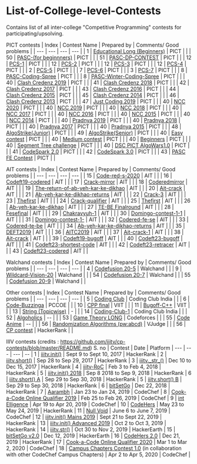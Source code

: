 # List-of-College-level-Contests
Contains list of all inter-college "Competitive Programming" contests for participating/upsolving.

PICT contests
| Index | Contest Name | Prepared by | Comments/ Good problems |
| --- | --- | --- | --- |
| 1 | [Educational Long (Beginners)](https://www.hackerrank.com/pasc-educational-cp-round-1) | PICT |  |
| 50 | [PASC-(for beginnners)](https://www.hackerrank.com/contests/pasc-se-cp-round-1) | PICT |  |
| 51 | [PASC-DP-CONTEST](https://www.hackerrank.com/contests/pasc-dp) | PICT |  |
| 12 | [PCS-1](https://www.hackerrank.com/contests/firstpcscontest/) | PICT |  |
| 12 | [PCS-2](https://www.hackerrank.com/contests/secondpcscontest) | PICT |  |
| 12 | [PCS-3](https://www.hackerrank.com/thirdpcscontest) | PICT |  |
| 12 | [PCS-4](https://www.hackerrank.com/contests/pcs4) | PICT |  |
| 2 | [PCS-5](https://www.hackerrank.com/pcs-5) | PICT |  |
| 7 | [PCS-6](http://hackerrank.com/pcs6) | PICT |  |
| 3 | [PCS-7](https://www.hackerrank.com/pcs7) | PICT |  |
| 8 | [PASC-Coding-Spree](https://www.hackerrank.com/pasc-corona-coding-spree) | PICT |  |
| 8 | [PASC-Winter-Coding-Spree](https://www.hackerrank.com/contests/pasc-winter-coding-spree) | PICT |  |
| 40 | [Clash Credenz 2019](https://www.codechef.com/CCWI2019?itm_campaign=contest_listing) | PICT |  |
| 41 | [Clash Credenz 2018](https://www.codechef.com/CCWC2018?itm_campaign=contest_listing) | PICT |  |
| 42 | [Clash Credenz 2017](https://www.codechef.com/CLCW2017?itm_campaign=contest_listing) | PICT |  |
| 43 | [Clash Credenz 2016](https://www.codechef.com/CCWR2016?itm_campaign=contest_listing) | PICT |  |
| 44 | [Clash Credenz 2015](https://www.codechef.com/CCWC2015?itm_campaign=contest_listing) | PICT |  |
| 45 | [Clash Credenz 2014](https://www.codechef.com/CLASH14?itm_campaign=contest_listing) | PICT |  |
| 46 | [Clash Credenz 2013](https://www.codechef.com/CLASH13?itm_campaign=contest_listing) | PICT |  |
| 47 | [Just Coding 2019](https://www.codechef.com/JCWR2019?itm_campaign=contest_listing) | PICT |  |
| 40 | [NCC 2020](https://www.codechef.com/NCC2020) | PICT |  |
| 40 | [NCC 2019](https://www.codechef.com/NCC2019) | PICT |  |
| 40 | [NCC 2018](https://www.codechef.com/NCC2018) | PICT |  |
| 40 | [NCC 2017](https://www.codechef.com/NCC2017) | PICT |  |
| 40 | [NCC 2016](https://www.codechef.com/NCC2016) | PICT |  |
| 40 | [NCC 2015](https://www.codechef.com/NCC2015) | PICT |  |
| 40 | [NCC 2014](https://www.codechef.com/NCC2014) | PICT |  |
| 40 | [Pradnya 2019](https://www.codechef.com/PWCR2019) | PICT |  |
| 40 | [Pradnya 2018](https://www.codechef.com/PRWR2018) | PICT |  |
| 40 | [Pradnya 2017](https://www.codechef.com/PWCE2017) | PICT |  |
| 40 | [Pradnya 2015](https://www.codechef.com/PRDN2015) | PICT |  |
| 48 | [AlgoStrike(Junior)](https://www.hackerrank.com/contests/algostrike-senior) | PICT |  |
| 49 | [AlgoStrike(Senior)](https://www.hackerrank.com/contests/algostrike-junior) | PICT |  |
| 40 | [Easy contest](https://www.hackerrank.com/contests/testcon-8) | PICT |  |
| 40 | [Medium contest](https://www.hackerrank.com/contests/pictcontest) | PICT |  |
| 40 | [Beginners](https://www.hackerrank.com/contests/zeroth-for-you) | PICT |  |
| 40 | [Segment Tree challenge](https://www.hackerrank.com/contests/segment-tree-challenge) | PICT |  |
| 40 | [DSC PICT AlgoWars1.0](https://www.hackerrank.com/contests/algowars-1-0/challenges) | PICT |  |
| 41 | [CodeSpark 2.0](https://www.codechef.com/SPRK2022) | PICT |  |
| 42 | [CodeSpark 3.0](https://www.hackerrank.com/codespark-3-0) | PICT |  |
| 43 | [PASC FE Contest](https://www.hackerrank.com/fe-se-pre-sig-contest) | PICT |  |


AIT contests
| Index | Contest Name | Prepared by | Comments/ Good problems |
| --- | --- | --- | --- |
| 15 | [Code-red-s-2020](https://www.hackerrank.com/contests/code-red-s-2020/challenge) | AIT |  |
| 16 | [Codeft19-codered](https://www.hackerrank.com/codeft19-codered) | AIT |  |
| 17 | [Crack-mirror](https://www.hackerrank.com/contests/crack-mirror/challenges) | AIT |  |
| 18 | [Coderedmirror](https://www.hackerrank.com/contests/coderedmirror/challenges) | AIT |  |
| 19 | [The-return-of-ab-yeh-kar-ke-dikhao](https://www.hackerrank.com/contests/the-return-of-ab-yeh-kar-ke-dikhao/challenges) | AIT |  |
| 20 | [Ait-crack](https://www.hackerrank.com/contests/ait-crack/challenges) | AIT |  |
| 21 | [Ab-yeh-kar-ke-dikhao-returns](https://www.hackerrank.com/contests/ab-yeh-kar-ke-dikhao-returns/challenges) | AIT |  |
| 22 | [Crack-3](https://www.hackerrank.com/contests/crack-3/challenges) | AIT |  |
| 23 | [Thefirst](https://www.hackerrank.com/contests/thefirst/challenges) | AIT |  |
| 24 | [Crack-qualifier](https://www.hackerrank.com/crack-qualifier) | AIT |  |
| 25 | [Thefirst](https://www.hackerrank.com/thefirst) | AIT |  |
| 26 | [Ab-yeh-kar-ke-dikhao](https://www.hackerrank.com/ab-yeh-kar-ke-dikhao) | AIT |  |
| 27 | [TE-BE Finalround](https://www.hackerrank.com/contests/tebefinalround) | AIT |  |
| 28 | [Fesefinal](https://www.hackerrank.com/contests/fesefinal) | AIT |  |
| 29 | [Chakravyuh-1](https://www.hackerrank.com/contests/chakravyuh-1) | AIT |  |
| 30 | [Domingo-contest-1-1](https://www.hackerrank.com/contests/-domingo-contest-1-1) | AIT |  |
| 31 | [Domingo-contest-1-](https://www.hackerrank.com/-domingo-contest-1-) | AIT |  |
| 32 | [Codered-fe-se](https://www.hackerrank.com/codered-fe-se) | AIT |  |
| 33 | [Codered-te-be](https://www.hackerrank.com/codered-te-be) | AIT |  |
| 34 | [Ab-yeh-kar-ke-dikhao-returns](https://www.hackerrank.com/ab-yeh-kar-ke-dikhao-returns) | AIT |  |
| 35 | [DEFT2019](https://www.codechef.com/DEFT2019) | AIT |  |
| 36 | [AITC2019](https://www.codechef.com/AITC2019) | AIT |  |
| 37 | [Ait-crack-1](https://www.hackerrank.com/ait-crack-1) | AIT |  |
| 38 | [Ait-crack](https://www.hackerrank.com/ait-crack) | AIT |  |
| 39 | [Codeft19-bugoff](https://www.hackerrank.com/codeft19-bugoff) | AIT |  |
| 40 | [Codeft23-bugoff](https://www.hackerrank.com/codeft-bugoff) | AIT |  |
| 41 | [Codeft23-shortest-code](https://www.hackerrank.com/shortcode-codeft3) | AIT |  |
| 42 | [Codeft23-retracer](https://www.hackerrank.com/retracer2023) | AIT |  |
| 43 | [Codeft23-codered](https://www.hackerrank.com/codered-codeft-3-0) | AIT |  |

Walchand contests
| Index | Contest Name | Prepared by | Comments/ Good problems |
| --- | --- | --- | --- |
| 4 | [Codefusion 20-5](https://www.hackerrank.com/codefusion-20-5) | Walchand |  |
| 9 | [Wildcard-Vision-20](https://www.hackerrank.com/aewcv2020) | Walchand |  |
| 54 | [Codefusion 20-7](https://www.hackerrank.com/codefusion-20-7) | Walchand |  |
| 55 | [Codefusion 20-9](https://www.codechef.com/CFUS2020) | Walchand |  |


Other contests
| Index | Contest Name | Prepared by | Comments/ Good problems |
| --- | --- | --- | --- |
| 5 | [Coding Club](http://hackerrank.com/all-india-contest-by-coding-club-india) | Coding Club India |  |
| 6 | [Code-Buzzinga](http://hackerrank.com/codebuzzinga) | PCCOE |  |
| 10 | [CPP final](https://www.hackerrank.com/thefinalezzz) | VIIT |  |
| 11 | [Bugoff-C++](https://www.hackerrank.com/bugoff2cpp) | VIIT |  |
| 13 | [String (Topicwise)](https://www.hackerrank.com/string-long-contest/) | - |  |
| 14 | [Coding-Club-1](https://www.hackerrank.com/coding-club-all-india-contest) | Coding Club India |  |
| 52 | [Algoholics](https://www.hackerrank.com/contests/algoholic-contest-1/challenges) | -- |  |
| 53 | [Game Theory LONG](https://www.hackerrank.com/contests/5-days-of-game-theory) | Codeforces |  |
| 55 | [Code Anime](https://www.hackerrank.com/code-anime) | -- |  |
| 56 | [Randomization Algorithms (pw:abcd)](https://vjudge.net/contest/323610) | VJudge |  |
| 56 | [CP contest](https://www.hackerrank.com/contests/cp-recruitment-contest-iiti/challenges) | HackerRank |  |


IIIV contests (credits : https://github.com/iiitv/cp-contests/blob/master/README.md)
S. no | Contest | Date | Platform |
--- | --- | --- | -- |
1 | [iiitv.init()](https://www.hackerrank.com/iiitv-init) | Sept 9 to Sept 10, 2017 | HackerRank |
2 | [iiitv.short()](https://www.hackerrank.com/iiitv-short) | Sep 28 to Sep 29, 2017 | HackerRank |
3 | [iiitv.\_str\_()](https://www.hackerrank.com/iiitv-str) | Dec 10 to Dec 15, 2017 | HackerRank |
4 | [iiitv-RoC](https://www.hackerrank.com/iiitv-roc) | Feb 3 to Feb 4, 2018 | HackerRank |
5 | [iiitv.init() 2018](https://www.hackerrank.com/iiitv-init-2018) | Sep 8 2018 to Sep 9, 2018 | HackerRank |
6 | [iiitv.short() A](https://www.hackerrank.com/iiitv-short-a-18) | Sep 29 to Sep 30, 2018 | HackerRank |
5 | [iiitv.short() B](https://www.hackerrank.com/iiitv-short-b-2018) | Sep 29 to Sep 30, 2018 | HackerRank |
6 | [bitSetGo](bitSetGo/) | Dec 22, 2018 | HackerRank |
7 | [Aarambh](https://www.codechef.com/ARBH2019) | Jan 23 to Jan 24, 2019 | CodeChef |
8 | [Cook-a-Code Online Qualifier 2019](https://www.codechef.com/CCOQ2019) | Feb 25 to Feb 26, 2019 | CodeChef |
9 | [int Elligence](https://www.codechef.com/INTL2019) | Apr 19 to Apr 20, 2019 | CodeChef |
10 | [CodeHers](https://www.hackerrank.com/codehers) | May 23 to May 24, 2019 | HackerRank |
11 | [Null Void](https://www.codechef.com/NUVO2019) | June 6 to June 7, 2019 | CodeChef |
12 | [iiitv.init() Mains 2019](https://www.hackerrank.com/iiitv-init-mains-2019) | Sept 21 to Sept 22, 2019 | HackerRank |
13 | [iiitv.init() Advanced 2019](https://www.hackerrank.com/iiitv-init-advanced-2019) | Oct 2 to Oct 3, 2019 | HackerRank |
14 | [iiitv.str()](https://www.hackerearth.com/challenges/college/test-draft-2-1489/) | Oct 30 to Nov 2, 2019 | HackerEarth |
15 | [bitSetGo v2.0](bitSetGo-v2.0/) | Dec 12, 2019 | HackerEarth |
16 | [CodeHers 2.0](https://www.hackerrank.com/codehers-2) | Dec 21, 2019 | HackerRank |
17 | [Cook-a-Code Online Qualifier 2020](https://codechef.com/CACD2020) | Mar 1 to Mar 2, 2020 | CodeChef |
18 | [Campus Chapters Contest 1.0](https://www.codechef.com/CHPTRS01) (in collaboration with other CodeChef Campus Chapters) | Apr 2 to Apr 5, 2020 | CodeChef |

